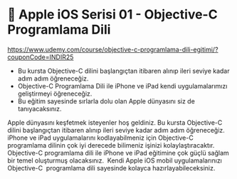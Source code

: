 #  Apple iOS Serisi 01 - Objective-C Programlama Dili

https://www.udemy.com/course/objective-c-programlama-dili-egitimi/?couponCode=INDIR25

- Bu kursta Objective-C dilini başlangıçtan itibaren alınıp ileri seviye kadar adım adım öğreneceğiz.
- Objective-C Programlama Dili ile iPhone ve iPad kendi uygulamalarımızı geliştirmeyi öğreneceğiz.
- Bu eğitim sayesinde sırlarla dolu olan Apple dünyasını siz de tanıyacaksınız.

Apple dünyasını keşfetmek isteyenler hoş geldiniz. Bu kursta Objective-C dilini başlangıçtan itibaren alınıp ileri seviye kadar adım adım öğreneceğiz. iPhone ve iPad uygulamalarını kodlayabilmeniz için Objective-C programlama dilinin çok iyi derecede bilimeniz işinizi kolaylaştıracaktır.  Objective-C programlama dili ile iPhone ve iPad eğitimine çok güçlü sağlam bir temel oluşturmuş olacaksınız.  Kendi Apple iOS mobil uygulamalarınızı Objective-C  programlama dili sayesinde kolayca hazırlayabileceksiniz. 
